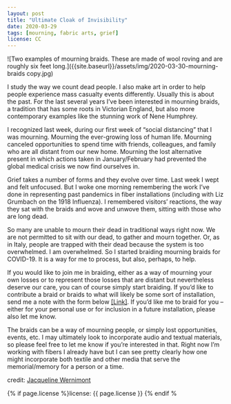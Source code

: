 ```yaml
---
layout: post
title: "Ultimate Cloak of Invisibility"
date: 2020-03-29
tags: [mourning, fabric arts, grief]
license: CC
---
```


![Two examples of mourning braids. These are made of wool roving and are roughly six feet long.]({{site.baseurl}}/assets/img/2020-03-30-mourning-braids copy.jpg)


I study the way we count dead people. I also make art in order to help people experience mass casualty events differently. Usually this is about the past. For the last several years I’ve been interested in mourning braids, a tradition that has some roots in Victorian England, but also more contemporary examples like the stunning work of Nene Humphrey.

I recognized last week, during our first week of “social distancing” that I was mourning. Mourning the ever-growing loss of human life. Mourning canceled opportunities to spend time with friends, colleagues, and family who are all distant from our new home. Mourning the lost alternative present in which actions taken in January/February had prevented the global medical crisis we now find ourselves in.

Grief takes a number of forms and they evolve over time. Last week I wept and felt unfocused. But I woke one morning remembering the work I’ve done in representing past pandemics in fiber installations (including with Liz Grumbach on the 1918 Influenza). I remembered visitors’ reactions, the way they sat with the braids and wove and unwove them, sitting with those who are long dead.

So many are unable to mourn their dead in traditional ways right now. We are not permitted to sit with our dead, to gather and mourn together. Or, as in Italy, people are trapped with their dead because the system is too overwhelmed. I am overwhelmed. So I started braiding mourning braids for COVID-19. It is a way for me to process, but also, perhaps, to help.

If you would like to join me in braiding, either as a way of mourning your own losses or to represent those losses that are distant but nevertheless deserve our care, you can of course simply start braiding. If you’d like to contribute a braid or braids to what will likely be some sort of installation, send me a note with the form below [[Link]](http://jwernimont.com/mourning-braids/). If you’d like me to braid for you – either for your personal use or for inclusion in a future installation, please also let me know.

The braids can be a way of mourning people, or simply lost opportunities, events, etc. I may ultimately look to incorporate audio and textual materials, so please feel free to let me know if you’re interested in that. Right now I’m working with fibers I already have but I can see pretty clearly how one might incorporate both textile and other media that serve the memorial/memory for a person or a time.

credit: [Jacqueline Wernimont](http://jwernimont.com/mourning-braids/)

{% if page.license %}license: {{ page.license }} {% endif %
